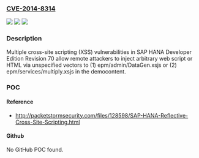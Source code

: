 ### [CVE-2014-8314](https://cve.mitre.org/cgi-bin/cvename.cgi?name=CVE-2014-8314)
![](https://img.shields.io/static/v1?label=Product&message=n%2Fa&color=blue)
![](https://img.shields.io/static/v1?label=Version&message=n%2Fa&color=blue)
![](https://img.shields.io/static/v1?label=Vulnerability&message=n%2Fa&color=brighgreen)

### Description

Multiple cross-site scripting (XSS) vulnerabilities in SAP HANA Developer Edition Revision 70 allow remote attackers to inject arbitrary web script or HTML via unspecified vectors to (1) epm/admin/DataGen.xsjs or (2) epm/services/multiply.xsjs in the democontent.

### POC

#### Reference
- http://packetstormsecurity.com/files/128598/SAP-HANA-Reflective-Cross-Site-Scripting.html

#### Github
No GitHub POC found.

